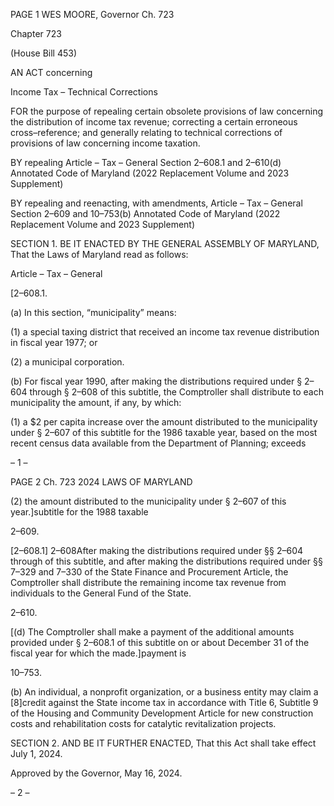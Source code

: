 PAGE 1
WES MOORE, Governor Ch. 723

Chapter 723

(House Bill 453)

AN ACT concerning

Income Tax – Technical Corrections

FOR the purpose of repealing certain obsolete provisions of law concerning the distribution
of income tax revenue; correcting a certain erroneous cross–reference; and generally
relating to technical corrections of provisions of law concerning income taxation.

BY repealing
Article – Tax – General
Section 2–608.1 and 2–610(d)
Annotated Code of Maryland
(2022 Replacement Volume and 2023 Supplement)

BY repealing and reenacting, with amendments,
Article – Tax – General
Section 2–609 and 10–753(b)
Annotated Code of Maryland
(2022 Replacement Volume and 2023 Supplement)

SECTION 1. BE IT ENACTED BY THE GENERAL ASSEMBLY OF MARYLAND,
That the Laws of Maryland read as follows:

Article – Tax – General

[2–608.1.

(a) In this section, “municipality” means:

(1) a special taxing district that received an income tax revenue
distribution in fiscal year 1977; or

(2) a municipal corporation.

(b) For fiscal year 1990, after making the distributions required under § 2–604
through § 2–608 of this subtitle, the Comptroller shall distribute to each municipality the
amount, if any, by which:

(1) a $2 per capita increase over the amount distributed to the municipality
under § 2–607 of this subtitle for the 1986 taxable year, based on the most recent census
data available from the Department of Planning; exceeds

– 1 –

PAGE 2
Ch. 723 2024 LAWS OF MARYLAND

(2) the amount distributed to the municipality under § 2–607 of this
year.]subtitle for the 1988 taxable

2–609.

[2–608.1] 2–608After making the distributions required under §§ 2–604 through of
this subtitle, and after making the distributions required under §§ 7–329 and 7–330 of the
State Finance and Procurement Article, the Comptroller shall distribute the remaining
income tax revenue from individuals to the General Fund of the State.

2–610.

[(d) The Comptroller shall make a payment of the additional amounts provided
under § 2–608.1 of this subtitle on or about December 31 of the fiscal year for which the
made.]payment is

10–753.

(b) An individual, a nonprofit organization, or a business entity may claim a
[8]credit against the State income tax in accordance with Title 6, Subtitle 9 of the Housing
and Community Development Article for new construction costs and rehabilitation costs
for catalytic revitalization projects.

SECTION 2. AND BE IT FURTHER ENACTED, That this Act shall take effect July
1, 2024.

Approved by the Governor, May 16, 2024.

– 2 –